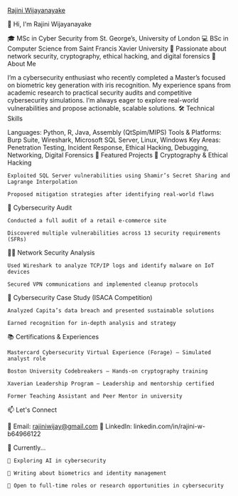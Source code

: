 [Rajini Wijayanayake](https://github.com/user-attachments/assets/487fca1f-cbf3-422d-a3ab-bd0b504ec944)

👋 Hi, I'm Rajini Wijayanayake

🎓 MSc in Cyber Security from St. George’s, University of London
💻 BSc in Computer Science from Saint Francis Xavier University
🔐 Passionate about network security, cryptography, ethical hacking, and digital forensics
🧠 About Me

I’m a cybersecurity enthusiast who recently completed a Master’s focused on biometric key generation with iris recognition. My experience spans from academic research to practical security audits and competitive cybersecurity simulations. I’m always eager to explore real-world vulnerabilities and propose actionable, scalable solutions.
🛠️ Technical Skills

Languages: Python, R, Java, Assembly (QtSpim/MIPS)
Tools & Platforms: Burp Suite, Wireshark, Microsoft SQL Server, Linux, Windows
Key Areas: Penetration Testing, Incident Response, Ethical Hacking, Debugging, Networking, Digital Forensics
📂 Featured Projects
🔐 Cryptography & Ethical Hacking

    Exploited SQL Server vulnerabilities using Shamir’s Secret Sharing and Lagrange Interpolation

    Proposed mitigation strategies after identifying real-world flaws

🧪 Cybersecurity Audit

    Conducted a full audit of a retail e-commerce site

    Discovered multiple vulnerabilities across 13 security requirements (SFRs)

🕵️‍♀️ Network Security Analysis

    Used Wireshark to analyze TCP/IP logs and identify malware on IoT devices

    Secured VPN communications and implemented cleanup protocols

🧠 Cybersecurity Case Study (ISACA Competition)

    Analyzed Capita’s data breach and presented sustainable solutions

    Earned recognition for in-depth analysis and strategy

📚 Certifications & Experiences

    Mastercard Cybersecurity Virtual Experience (Forage) – Simulated analyst role

    Boston University Codebreakers – Hands-on cryptography training

    Xaverian Leadership Program – Leadership and mentorship certified

    Former Teaching Assistant and Peer Mentor in university

📫 Let's Connect

📧 Email: rajiniwijay@gmail.com
🔗 LinkedIn: linkedin.com/in/rajini-w-b64966122

📌 Currently...

    🌱 Exploring AI in cybersecurity

    📘 Writing about biometrics and identity management

    💼 Open to full-time roles or research opportunities in cybersecurity
